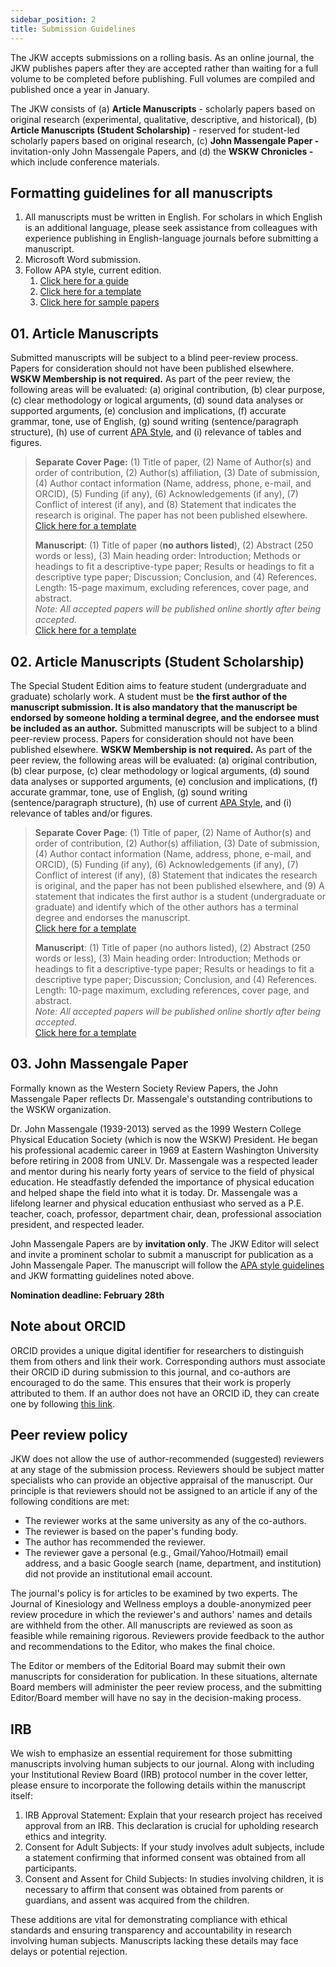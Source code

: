 ```yaml
---
sidebar_position: 2
title: Submission Guidelines
---
```


The JKW accepts submissions on a rolling basis. As an online journal, the JKW publishes papers after they are accepted rather than waiting for a full volume to be completed before publishing. Full volumes are compiled and published once a year in January.

The JKW consists of (a) **Article Manuscripts** - scholarly papers based on original research (experimental, qualitative, descriptive, and historical), (b) **Article Manuscripts (Student Scholarship)** - reserved for student-led scholarly papers based on original research, (c) **John Massengale Paper -** invitation-only John Massengale Papers, and (d) the **WSKW Chronicles -** which include conference materials.

## Formatting guidelines for all manuscripts

1. All manuscripts must be written in English. For scholars in which English is an additional language, please seek assistance from colleagues with experience publishing in English-language journals before submitting a manuscript.
2. Microsoft Word submission.
3. Follow APA style, current edition.
   1. [Click here for a guide](https://www.scribbr.com/apa-style/format/)
   2. [Click here for a template](/files/APA-7th-edition-template-jkw.docx)
   3. [Click here for sample papers](https://apastyle.apa.org/style-grammar-guidelines/paper-format/sample-papers)

## 01. Article Manuscripts

Submitted manuscripts will be subject to a blind peer-review process. Papers for consideration should not have been published elsewhere. **WSKW Membership is not required.** As part of the peer review, the following areas will be evaluated: (a) original contribution, (b) clear purpose, (c) clear methodology or logical arguments, (d) sound data analyses or supported arguments, (e) conclusion and implications, (f) accurate grammar, tone, use of English, (g) sound writing (sentence/paragraph structure), (h) use of current [APA Style](https://www.apastyle.org/), and (i) relevance of tables and figures.

> **Separate Cover Page:** (1) Title of paper, (2) Name of Author(s) and order of contribution, (2) Author(s) affiliation, (3) Date of submission, (4) Author contact information (Name, address, phone, e-mail, and ORCID), (5) Funding (if any), (6) Acknowledgements (if any), (7) Conflict of interest (if any), and (8) Statement that indicates the research is original. The paper has not been published elsewhere.  
> [Click here for a template](/files/APA-7th-edition-template-cover-jkw.docx)
>
> **Manuscript**: (1) Title of paper (**no authors listed**), (2) Abstract (250 words or less), (3) Main heading order: Introduction; Methods or headings to fit a descriptive-type paper; Results or headings to fit a descriptive type paper; Discussion; Conclusion, and (4) References.  
> Length: 15-page maximum, excluding references, cover page, and abstract.  
> *Note: All accepted papers will be published online shortly after being accepted.*  
> [Click here for a template](/files/APA-7th-edition-template-jkw.docx)

## 02. Article Manuscripts (Student Scholarship)

The Special Student Edition aims to feature student (undergraduate and graduate) scholarly work. A student must be **the first author of the manuscript submission. It is also mandatory that the manuscript be endorsed by someone holding a terminal degree, and the endorsee must be included as an author.** Submitted manuscripts will be subject to a blind peer-review process. Papers for consideration should not have been published elsewhere. **WSKW Membership is not required.** As part of the peer review, the following areas will be evaluated: (a) original contribution, (b) clear purpose, (c) clear methodology or logical arguments, (d) sound data analyses or supported arguments, (e) conclusion and implications, (f) accurate grammar, tone, use of English, (g) sound writing (sentence/paragraph structure), (h) use of current [APA Style](https://www.apastyle.org/), and (i) relevance of tables and/or figures.

> **Separate Cover Page**: (1) Title of paper, (2) Name of Author(s) and order of contribution, (2) Author(s) affiliation, (3) Date of submission, (4) Author contact information (Name, address, phone, e-mail, and ORCID), (5) Funding (if any), (6) Acknowledgements (if any), (7) Conflict of interest (if any), (8) Statement that indicates the research is original, and the paper has not been published elsewhere, and (9) A statement that indicates the first author is a student (undergraduate or graduate) and identify which of the other authors has a terminal degree and endorses the manuscript.  
> [Click here for a template](/files/APA-7th-edition-template-cover-jkw.docx)
>
> **Manuscript**: (1) Title of paper (no authors listed), (2) Abstract (250 words or less), (3) Main heading order: Introduction; Methods or headings to fit a descriptive-type paper; Results or headings to fit a descriptive type paper; Discussion; Conclusion, and (4) References.  
> Length: 10-page maximum, excluding references, cover page, and abstract.  
> *Note: All accepted papers will be published online shortly after being accepted.*  
> [Click here for a template](/files/APA-7th-edition-template-jkw.docx)

## 03. John Massengale Paper

Formally known as the Western Society Review Papers, the John Massengale Paper reflects Dr. Massengale's outstanding contributions to the WSKW organization.

Dr. John Massengale (1939-2013) served as the 1999 Western College Physical Education Society (which is now the WSKW) President. He began his professional academic career in 1969 at Eastern Washington University before retiring in 2008 from UNLV. Dr. Massengale was a respected leader and mentor during his nearly forty years of service to the field of physical education. He steadfastly defended the importance of physical education and helped shape the field into what it is today. Dr. Massengale was a lifelong learner and physical education enthusiast who served as a P.E. teacher, coach, professor, department chair, dean, professional association president, and respected leader.

John Massengale Papers are by **invitation only**. The JKW Editor will select and invite a prominent scholar to submit a manuscript for publication as a John Massengale Paper. The manuscript will follow the [APA style guidelines](https://www.apastyle.org/) and JKW formatting guidelines noted above.

**Nomination deadline: February 28th**

## Note about ORCID

ORCID provides a unique digital identifier for researchers to distinguish them from others and link their work. Corresponding authors must associate their ORCID iD during submission to this journal, and co-authors are encouraged to do the same. This ensures that their work is properly attributed to them. If an author does not have an ORCID iD, they can create one by following [this link](https://orcid.org/register).

## Peer review policy

JKW does not allow the use of author-recommended (suggested) reviewers at any stage of the submission process. Reviewers should be subject matter specialists who can provide an objective appraisal of the manuscript. Our principle is that reviewers should not be assigned to an article if any of the following conditions are met:

- The reviewer works at the same university as any of the co-authors.
- The reviewer is based on the paper's funding body.
- The author has recommended the reviewer.
- The reviewer gave a personal (e.g., Gmail/Yahoo/Hotmail) email address, and a basic Google search (name, department, and institution) did not provide an institutional email account.

The journal's policy is for articles to be examined by two experts. The Journal of Kinesiology and Wellness employs a double-anonymized peer review procedure in which the reviewer's and authors' names and details are withheld from the other. All manuscripts are reviewed as soon as feasible while remaining rigorous. Reviewers provide feedback to the author and recommendations to the Editor, who makes the final choice.

The Editor or members of the Editorial Board may submit their own manuscripts for consideration for publication. In these situations, alternate Board members will administer the peer review process, and the submitting Editor/Board member will have no say in the decision-making process.

## IRB

We wish to emphasize an essential requirement for those submitting manuscripts involving human subjects to our journal. Along with including your Institutional Review Board (IRB) protocol number in the cover letter, please ensure to incorporate the following details within the manuscript itself:

1. IRB Approval Statement: Explain that your research project has received approval from an IRB. This declaration is crucial for upholding research ethics and integrity.
2. Consent for Adult Subjects: If your study involves adult subjects, include a statement confirming that informed consent was obtained from all participants.
3. Consent and Assent for Child Subjects: In studies involving children, it is necessary to affirm that consent was obtained from parents or guardians, and assent was acquired from the children.

These additions are vital for demonstrating compliance with ethical standards and ensuring transparency and accountability in research involving human subjects. Manuscripts lacking these details may face delays or potential rejection.
